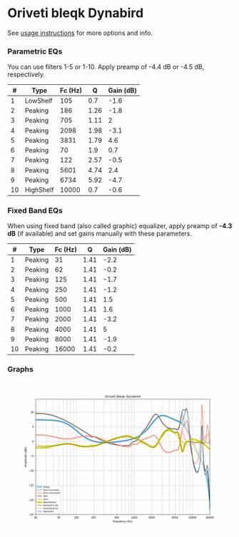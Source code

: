 # Oriveti bleqk Dynabird
See [usage instructions](https://github.com/jaakkopasanen/AutoEq#usage) for more options and info.

### Parametric EQs
You can use filters 1-5 or 1-10. Apply preamp of -4.4 dB or -4.5 dB, respectively.

|   # | Type      |   Fc (Hz) |    Q |   Gain (dB) |
|-----|-----------|-----------|------|-------------|
|   1 | LowShelf  |       105 | 0.7  |        -1.6 |
|   2 | Peaking   |       186 | 1.26 |        -1.8 |
|   3 | Peaking   |       705 | 1.11 |         2   |
|   4 | Peaking   |      2098 | 1.98 |        -3.1 |
|   5 | Peaking   |      3831 | 1.79 |         4.6 |
|   6 | Peaking   |        70 | 1.9  |         0.7 |
|   7 | Peaking   |       122 | 2.57 |        -0.5 |
|   8 | Peaking   |      5601 | 4.74 |         2.4 |
|   9 | Peaking   |      6734 | 5.92 |        -4.7 |
|  10 | HighShelf |     10000 | 0.7  |        -0.6 |

### Fixed Band EQs
When using fixed band (also called graphic) equalizer, apply preamp of **-4.3 dB** (if available) and set gains manually with these parameters.

|   # | Type    |   Fc (Hz) |    Q |   Gain (dB) |
|-----|---------|-----------|------|-------------|
|   1 | Peaking |        31 | 1.41 |        -2.2 |
|   2 | Peaking |        62 | 1.41 |        -0.2 |
|   3 | Peaking |       125 | 1.41 |        -1.7 |
|   4 | Peaking |       250 | 1.41 |        -1.2 |
|   5 | Peaking |       500 | 1.41 |         1.5 |
|   6 | Peaking |      1000 | 1.41 |         1.6 |
|   7 | Peaking |      2000 | 1.41 |        -3.2 |
|   8 | Peaking |      4000 | 1.41 |         5   |
|   9 | Peaking |      8000 | 1.41 |        -1.9 |
|  10 | Peaking |     16000 | 1.41 |        -0.2 |

### Graphs
![](./Oriveti%20bleqk%20Dynabird.png)
